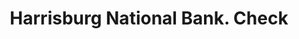 ---
doi: 10.7916/D86Q38B2
date_other: '1870'
date_other_textual: 1870-1879
form: printed ephemera
genre:
- Checks (bank checks)
name:
- Harrisburg National Bank
object_in_context_url: https://biggert.cul.columbia.edu/items/view/ave_biggert_01371
subject_hierarchical_geographic:
- Harrisburg, Pennsylvania, United States
subject_name:
- Harrisburg National Bank
title: Harrisburg National Bank. Check
sort_title: Harrisburg National Bank. Check
call_number: ave_biggert_01371
coordinates:
- 40.26972222222222,-76.87555555555555
pid: ave_biggert_01371
identifiers: ave_biggert_01371
thumbnail: https://derivativo-3.library.columbia.edu/iiif/2/ldpd:344753/full/!256,256/0/native.jpg
permalink: "/biggert/ave_biggert_01371/"
layout: iiif-image-page
---